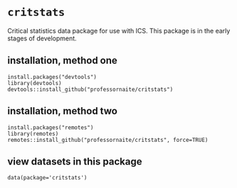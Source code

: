 # `critstats`
Critical statistics data package for use with ICS. This package is in the early stages of development.

## installation, method one
```{r}
install.packages("devtools")
library(devtools)
devtools::install_github("professornaite/critstats")
```
 
## installation, method two
```{r}
install.packages("remotes")
library(remotes)
remotes::install_github("professornaite/critstats", force=TRUE)
```

## view datasets in this package
```{r}
data(package='critstats')
```

